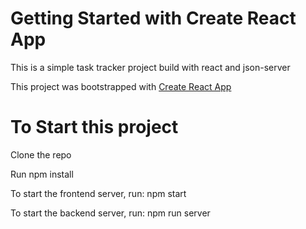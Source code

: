 # Getting Started with Create React App

This is a simple task tracker project build with react and json-server

This project was bootstrapped with [Create React App](https://github.com/facebook/create-react-app)

# To Start this project

Clone the repo

Run npm install

To start the frontend server, run: npm start

To start the backend server, run: npm run server
